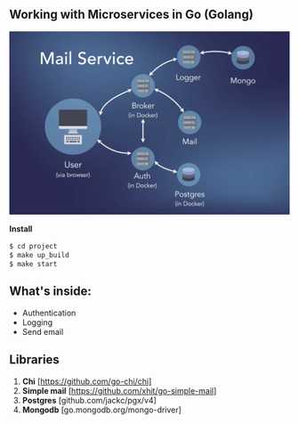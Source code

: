 ## Working with Microservices in Go (Golang)

![alt text](flow.png)

**Install**

```
$ cd project
$ make up_build
$ make start 
```

## What's inside:
- Authentication
- Logging
- Send email

## Libraries
1. **Chi** [https://github.com/go-chi/chi]
2. **Simple mail** [https://github.com/xhit/go-simple-mail]
3. **Postgres** [github.com/jackc/pgx/v4]
4. **Mongodb** [go.mongodb.org/mongo-driver]
